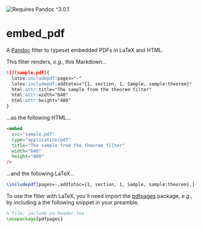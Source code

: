 ![Requires Pandoc ^3.0.1](https://img.shields.io/badge/pandoc-%5E3.0.1-orange)

# embed_pdf

A [Pandoc] filter to typeset embedded PDFs in LaTeX and HTML.

This filter renders, _e.g._, this Markdown...

```markdown
![](sample.pdf){
  latex:includepdf:pages="-"
  latex:includepdf:addtotoc="{1, section, 1, Sample, sample:theorem}"
  html:attr:title="The sample from the theorem filter"
  html:attr:width="640"
  html:attr:height="480"
}
```

...as the following HTML...

```html
<embed
  src="sample.pdf"
  type="application/pdf"
  title="The sample from the theorem filter"
  width="640"
  height="480"
/>
```

...and the following LaTeX...

```latex
\includepdf[pages=-,addtotoc={1, section, 1, Sample, sample:theorem},]{sample.pdf}
```

To use the filter with LaTeX, you'll need import the [pdfpages] package, *e.g.*, by including a the following snippet in your preamble.

```latex
% file: include-in-header.tex
\usepackage{pdfpages}
```

[pandoc]: https://pandoc.org/
[github flavoured markdown]: https://github.github.com/gfm/
[pdfpages]: https://www.ctan.org/pkg/pdfpages
